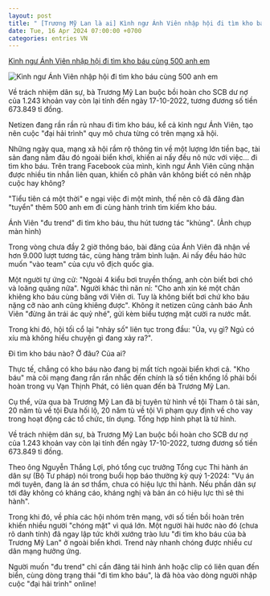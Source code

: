 ```yaml
---
layout: post
title: " [Trương Mỹ Lan là ai] Kình ngư Ánh Viên nhập hội đi tìm kho báu cùng 500 anh em"
date: Tue, 16 Apr 2024 07:00:00 +0700
categories: entries VN
---
```

[Kình ngư Ánh Viên nhập hội đi tìm kho báu cùng 500 anh em](https://cuoi.tuoitre.vn/kinh-ngu-anh-vien-nhap-hoi-di-tim-kho-bau-cung-500-anh-em-20240416152918813.htm)

![Kình ngư Ánh Viên nhập hội đi tìm kho báu cùng 500 anh em](https://cdn.tuoitre.vn/zoom/600_315/471584752817336320/2024/4/16/438224906-960052762144231-2784035857580007701-n-copy-17132545496441013535762-0-0-788-1505-crop-17132545692581403285818.jpg)

Về trách nhiệm dân sự, bà Trương Mỹ Lan buộc bồi hoàn cho SCB dư nợ của 1.243 khoản vay còn lại tính đến ngày 17-10-2022, tương đương số tiền 673.849 tỉ đồng.

Netizen đang rần rần rủ nhau đi tìm kho báu, kể cả kình ngư Ánh Viên, tạo nên cuộc "đại hải trình" quy mô chưa từng có trên mạng xã hội.

Những ngày qua, mạng xã hội rầm rộ thông tin về một lượng lớn tiền bạc, tài sản đang nằm đâu đó ngoài biển khơi, khiến ai nấy đều nô nức với việc... đi tìm kho báu. Trên trang Facebook của mình, kình ngư Ánh Viên cũng nhận được nhiều tin nhắn liên quan, khiến cô phân vân không biết có nên nhập cuộc hay không?

"Tiểu tiên cá một thời" e ngại việc đi một mình, thế nên cô đã đăng đàn "tuyển" thêm 500 anh em đi cùng hành trình tìm kiếm kho báu.

Ánh Viên "đu trend" đi tìm kho báu, thu hút tương tác "khủng". (Ảnh chụp màn hình)

Trong vòng chưa đầy 2 giờ thông báo, bài đăng của Ánh Viên đã nhận về hơn 9.000 lượt tương tác, cùng hàng trăm bình luận. Ai nấy đều háo hức muốn "vào team" của cựu vô địch quốc gia.

Một người tự ứng cử: "Ngoài 4 kiểu bơi truyền thống, anh còn biết bơi chó và loăng quăng nữa". Người khác thì năn nỉ: "Cho anh xin ké một chân khiêng kho báu cùng băng với Viên ơi. Tuy là không biết bơi chứ kho báu nặng cỡ nào anh cũng khiêng được". Không ít netizen cũng cảnh báo Ánh Viên "đừng ăn trái ác quỷ nhé", gửi kèm biểu tượng mặt cười ra nước mắt.

Trong khi đó, hội tối cổ lại "nhảy số" liên tục trong đầu: "Ủa, vụ gì? Ngủ có xíu mà không hiểu chuyện gì đang xảy ra?".

Đi tìm kho báu nào? Ở đâu? Của ai?

Thực tế, chẳng có kho báu nào đang bị mất tích ngoài biển khơi cả. "Kho báu" mà cõi mạng đang rần rần nhắc đến chính là số tiền khổng lồ phải bồi hoàn trong vụ Vạn Thịnh Phát, có liên quan đến bà Trương Mỹ Lan.

Cụ thể, vừa qua bà Trương Mỹ Lan đã bị tuyên tử hình về tội Tham ô tài sản, 20 năm tù về tội Đưa hối lộ, 20 năm tù về tội Vi phạm quy định về cho vay trong hoạt động các tổ chức, tín dụng. Tổng hợp hình phạt là tử hình.

Về trách nhiệm dân sự, bà Trương Mỹ Lan buộc bồi hoàn cho SCB dư nợ của 1.243 khoản vay còn lại tính đến ngày 17-10-2022, tương đương số tiền 673.849 tỉ đồng.

Theo ông Nguyễn Thắng Lợi, phó tổng cục trưởng Tổng cục Thi hành án dân sự (Bộ Tư pháp) nói trong buổi họp báo thường kỳ quý 1-2024: "Vụ án mới tuyên, đang là án sơ thẩm, chưa có hiệu lực thi hành. Nếu phần dân sự tới đây không có kháng cáo, kháng nghị và bản án có hiệu lực thì sẽ thi hành".

Trong khi đó, về phía các hội nhóm trên mạng, với số tiền bồi hoàn trên khiến nhiều người "chóng mặt" vì quá lớn. Một người hài hước nào đó (chưa rõ danh tính) đã ngay lập tức khởi xướng trào lưu "đi tìm kho báu của bà Trương Mỹ Lan" ở ngoài biển khơi. Trend này nhanh chóng được nhiều cư dân mạng hưởng ứng.

Người muốn "đu trend" chỉ cần đăng tải hình ảnh hoặc clip có liên quan đến biển, cùng dòng trạng thái "đi tìm kho báu", là đã hòa vào dòng người nhập cuộc "đại hải trình" online!

